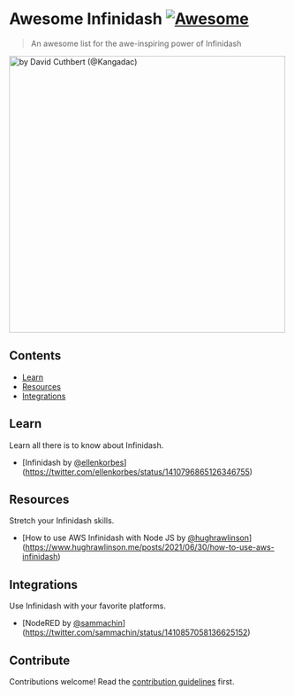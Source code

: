 # Awesome Infinidash [![Awesome](https://awesome.re/badge.svg)](https://awesome.re)

> An awesome list for the awe-inspiring power of Infinidash

<a href="https://twitter.com/kangadac/status/1410817287695650824"><img src="https://user-images.githubusercontent.com/1790822/124236175-7003e900-db16-11eb-885f-eb5bedaa98c5.jpg" width="500" alt="by David Cuthbert (@Kangadac)"/></a>

## Contents

- [Learn](#learn)
- [Resources](#resources)
- [Integrations](#integrations)


## Learn

Learn all there is to know about Infinidash.

- [Infinidash by [@ellenkorbes](https://github.com/ellenkorbes)](https://twitter.com/ellenkorbes/status/1410796865126346755)


## Resources

Stretch your Infinidash skills.

- [How to use AWS Infinidash with Node JS by [@hughrawlinson](https://github.com/hughrawlinson)](https://www.hughrawlinson.me/posts/2021/06/30/how-to-use-aws-infinidash)

## Integrations

Use Infinidash with your favorite platforms.

- [NodeRED by [@sammachin](https://github.com/sammachin)](https://twitter.com/sammachin/status/1410857058136625152)


## Contribute

Contributions welcome! Read the [contribution guidelines](contributing.md) first.
